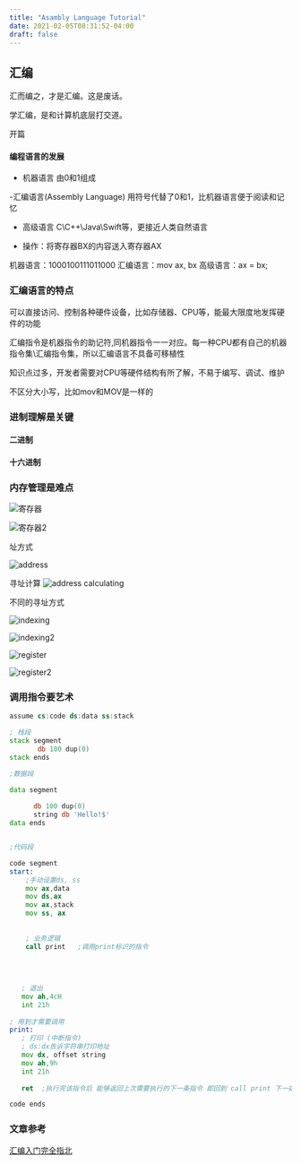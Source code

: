 ```yaml
---
title: "Asambly Language Tutorial"
date: 2021-02-05T08:31:52-04:00
draft: false
---
```


## 汇编

汇而编之，才是汇编。这是废话。

学汇编，是和计算机底层打交道。

开篇
#### 编程语言的发展

- 机器语言
由0和1组成

-汇编语言(Assembly Language)
用符号代替了0和1，比机器语言便于阅读和记忆

- 高级语言
C\C++\Java\Swift等，更接近人类自然语言

- 操作：将寄存器BX的内容送入寄存器AX

机器语言：1000100111011000
汇编语言：mov ax, bx
高级语言：ax = bx;

### 汇编语言的特点

可以直接访问、控制各种硬件设备，比如存储器、CPU等，能最大限度地发挥硬件的功能

汇编指令是机器指令的助记符,同机器指令一一对应。每一种CPU都有自己的机器指令集\汇编指令集，所以汇编语言不具备可移植性

知识点过多，开发者需要对CPU等硬件结构有所了解，不易于编写、调试、维护

不区分大小写，比如mov和MOV是一样的

### 进制理解是关键

#### 二进制


#### 十六进制


### 内存管理是难点

![寄存器](https://lvchenqiang.github.io/lvchenqiang.github.io/2019/03/31/%E6%B1%87%E7%BC%96%E7%AE%80%E4%BB%8B/Snip20190401_103.png)

![寄存器2](https://lvchenqiang.github.io/lvchenqiang.github.io/2019/03/31/%E6%B1%87%E7%BC%96%E7%AE%80%E4%BB%8B/Snip20190401_104.png)

址方式

![address](https://lvchenqiang.github.io/lvchenqiang.github.io/2019/03/31/%E6%B1%87%E7%BC%96%E7%AE%80%E4%BB%8B/Snip20190331_47.png)

寻址计算
![address calculating](https://lvchenqiang.github.io/lvchenqiang.github.io/2019/03/31/%E6%B1%87%E7%BC%96%E7%AE%80%E4%BB%8B/Snip20190331_48.png)

不同的寻址方式

![indexing](https://lvchenqiang.github.io/lvchenqiang.github.io/2019/03/31/%E6%B1%87%E7%BC%96%E7%AE%80%E4%BB%8B/Snip20190401_96.png)

![indexing2](https://lvchenqiang.github.io/lvchenqiang.github.io/2019/03/31/%E6%B1%87%E7%BC%96%E7%AE%80%E4%BB%8B/Snip20190401_97.png)

![register](https://lvchenqiang.github.io/lvchenqiang.github.io/2019/03/31/%E6%B1%87%E7%BC%96%E7%AE%80%E4%BB%8B/Snip20190331_55.png)

![register2](https://lvchenqiang.github.io/lvchenqiang.github.io/2019/03/31/%E6%B1%87%E7%BC%96%E7%AE%80%E4%BB%8B/register_01.png)

### 调用指令要艺术

```asm
assume cs:code ds:data ss:stack

; 栈段
stack segment
       db 100 dup(0)
stack ends

;数据段

data segment
    
      db 100 dup(0)
      string db 'Hello!$'
data ends


;代码段

code segment
start:
    ;手动设置ds, ss
    mov ax,data
    mov ds,ax
    mov ax,stack
    mov ss, ax
    
    
    ; 业务逻辑
    call print   ;调用print标识的指令         
                
                
  
   
   ; 退出
   mov ah,4cH
   int 21h
     
; 用到才需要调用                                
print:
   ; 打印 (中断指令)     
   ; ds:dx告诉字符串打印地址 
   mov dx, offset string
   mov ah,9h
   int 21h
   
   ret  ;执行完该指令后 能够返回上次需要执行的下一条指令 即回到 call print 下一条指令              

code ends
```


### 文章参考

[汇编入门完全指北](https://lvchenqiang.github.io/2019/03/31/%E6%B1%87%E7%BC%96%E7%AE%80%E4%BB%8B/)
